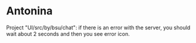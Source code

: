 # Antonina

Project "UI/src/by/bsu/chat": if there is an error with the server, you should wait about 2 seconds and then you see error icon. 
